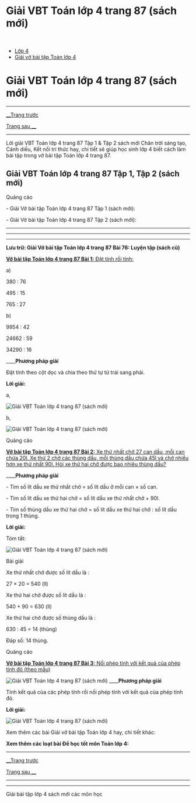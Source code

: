 # Giải VBT Toán lớp 4 trang 87 (sách mới)

﻿

  * [Lớp 4](https://vietjack.com/series/lop-4.jsp)
  * [Giải vở bài tập Toán lớp 4](https://vietjack.com/giai-vo-bai-tap-toan-4/index.jsp)



# Giải VBT Toán lớp 4 trang 87 (sách mới)

* * *

[__Trang trước](https://vietjack.com/giai-vo-bai-tap-toan-4/bai-75-chia-cho-so-co-hai-chu-so-tiep-theo.jsp)

[Trang sau __](https://vietjack.com/giai-vo-bai-tap-toan-4/bai-77-thuong-co-chu-so-0.jsp)

* * *

Lời giải VBT Toán lớp 4 trang 87 Tập 1 & Tập 2 sách mới Chân trời sáng tạo, Cánh diều, Kết nối tri thức hay, chi tiết sẽ giúp học sinh lớp 4 biết cách làm bài tập trong vở bài tập Toán lớp 4 trang 87.

## Giải VBT Toán lớp 4 trang 87 Tập 1, Tập 2 (sách mới)

Quảng cáo

\- Giải Vở bài tập Toán lớp 4 trang 87 Tập 1 (sách mới):

\- Giải Vở bài tập Toán lớp 4 trang 87 Tập 2 (sách mới):

* * *

* * *

* * *

**Lưu trữ: Giải Vở bài tập Toán lớp 4 trang 87 Bài 76: Luyện tập (sách cũ)**

[**Vở bài tập Toán lớp 4 trang 87 Bài 1:** Đặt tính rồi tính: ](https://vietjack.com/giai-vo-bai-tap-toan-4/bai-1-trang-87-vbt-toan-4-tap-1.jsp)

a)

380 : 76

495 : 15

765 : 27

b)

9954 : 42

24662 : 59

34290 : 16

____**Phương pháp giải**

Đặt tính theo cột dọc và chia theo thứ tự từ trái sang phải.

**Lời giải:**

a,

![Giải VBT Toán lớp 4 trang 87 \(sách mới\)](https://vietjack.com/giai-vo-bai-tap-toan-4/images/bai-1-trang-87-vbt-toan-4-tap-1.PNG)

b,

![Giải VBT Toán lớp 4 trang 87 \(sách mới\)](https://vietjack.com/giai-vo-bai-tap-toan-4/images/bai-1-trang-87-vbt-toan-4-tap-1-1.PNG)

Quảng cáo

[**Vở bài tập Toán lớp 4 trang 87 Bài 2:** Xe thứ nhất chở 27 can dầu, mỗi can chứa 20l. Xe thứ 2 chở các thùng dầu, mỗi thùng dầu chứa 45l và chở nhiều hơn xe thứ nhất 90l. Hỏi xe thứ hai chở được bao nhiêu thùng dầu?](https://vietjack.com/giai-vo-bai-tap-toan-4/bai-2-trang-87-vbt-toan-4-tap-1.jsp)

____**Phương pháp giải**

\- Tìm số lít dầu xe thứ nhất chở = số lít dầu ở mỗi can × số can.

\- Tìm số lít dầu xe thứ hai chở = số lít dầu xe thứ nhất chở + 90l.

\- Tìm số thùng dầu xe thứ hai chở = số lít dầu xe thứ hai chở : số lít dầu trong 1 thùng.

**Lời giải:**

Tóm tắt:

![Giải VBT Toán lớp 4 trang 87 \(sách mới\)](https://vietjack.com/giai-vo-bai-tap-toan-4/images/bai-2-trang-87-vbt-toan-4-tap-1.PNG)

Bài giải

Xe thứ nhất chở được số lít dầu là :

27 × 20 = 540 (ll)

Xe thứ hai chở được số lít dầu là :

540 + 90 = 630 (ll)

Xe thứ hai chở được số thùng dầu là :

630 : 45 = 14 (thùng)

Đáp số: 14 thùng.

Quảng cáo

[**Vở bài tập Toán lớp 4 trang 87 Bài 3:** Nối phép tính với kết quả của phép tính đó (theo mẫu)](https://vietjack.com/giai-vo-bai-tap-toan-4/bai-3-trang-87-vbt-toan-4-tap-1.jsp)

![Giải VBT Toán lớp 4 trang 87 \(sách mới\)](https://vietjack.com/giai-vo-bai-tap-toan-4/images/bai-3-trang-87-vbt-toan-4-tap-1.PNG) ____**Phương pháp giải**

Tính kết quả của các phép tính rồi nối phép tính với kết quả của phép tính đó.

**Lời giải:**

![Giải VBT Toán lớp 4 trang 87 \(sách mới\)](https://vietjack.com/giai-vo-bai-tap-toan-4/images/bai-3-trang-87-vbt-toan-4-tap-1-1.PNG)

Xem thêm các bài Giải vở bài tập Toán lớp 4 hay, chi tiết khác:

**Xem thêm các loạt bài Để học tốt môn Toán lớp 4:**

* * *

[__Trang trước](https://vietjack.com/giai-vo-bai-tap-toan-4/bai-75-chia-cho-so-co-hai-chu-so-tiep-theo.jsp)

[Trang sau __](https://vietjack.com/giai-vo-bai-tap-toan-4/bai-77-thuong-co-chu-so-0.jsp)

* * *

* * *

Giải bài tập lớp 4 sách mới các môn học
